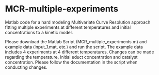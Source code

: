 # MCR-multiple-experiments
Matlab code for a hard modeling Multivariate Curve Resolution approach fitting multiple experiments at different temperatures and initial concentrations to a kinetic model.

Please download the Matlab Script (MCR_multiple_experiments.m) and example data (input_1.mat, etc.) and run the script.
The example data includes 4 experiments at 4 different temperatures. Changes can be made regarding the temperature, Initial educt concentration and catalyst concentration.
Please follow the documentation in the script when conducting changes.
